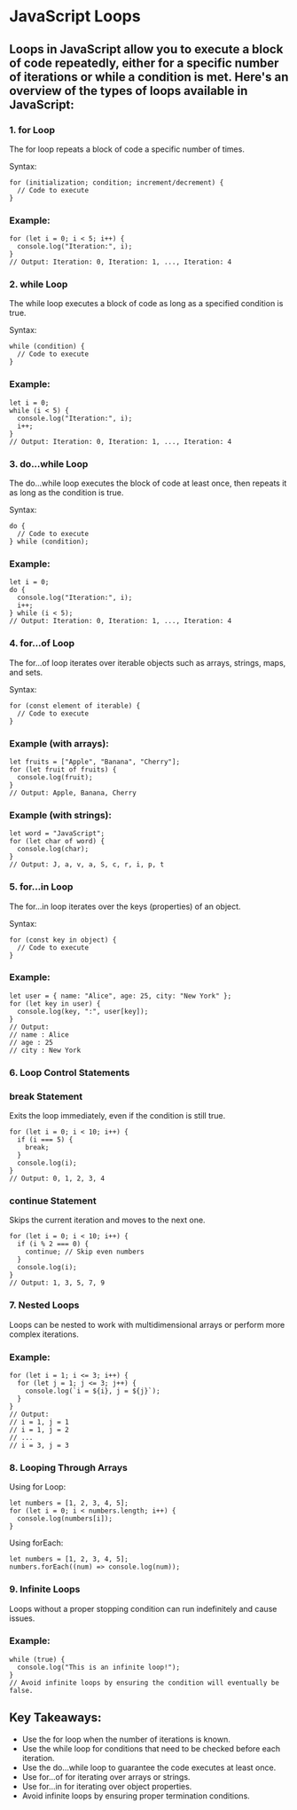 # JavaScript Loops
## Loops in JavaScript allow you to execute a block of code repeatedly, either for a specific number of iterations or while a condition is met. Here's an overview of the types of loops available in JavaScript:

### 1. for Loop
The for loop repeats a block of code a specific number of times.

Syntax:
```
for (initialization; condition; increment/decrement) {
  // Code to execute
}
```
### Example:
```
for (let i = 0; i < 5; i++) {
  console.log("Iteration:", i);
}
// Output: Iteration: 0, Iteration: 1, ..., Iteration: 4
```

### 2. while Loop
The while loop executes a block of code as long as a specified condition is true.

Syntax:
```
while (condition) {
  // Code to execute
}
```
### Example:
```
let i = 0;
while (i < 5) {
  console.log("Iteration:", i);
  i++;
}
// Output: Iteration: 0, Iteration: 1, ..., Iteration: 4
```
### 3. do...while Loop
The do...while loop executes the block of code at least once, then repeats it as long as the condition is true.

Syntax:
```
do {
  // Code to execute
} while (condition);
```
### Example:
```
let i = 0;
do {
  console.log("Iteration:", i);
  i++;
} while (i < 5);
// Output: Iteration: 0, Iteration: 1, ..., Iteration: 4
```
### 4. for...of Loop
The for...of loop iterates over iterable objects such as arrays, strings, maps, and sets.

Syntax:
```
for (const element of iterable) {
  // Code to execute
}
```
### Example (with arrays):
```
let fruits = ["Apple", "Banana", "Cherry"];
for (let fruit of fruits) {
  console.log(fruit);
}
// Output: Apple, Banana, Cherry
```
### Example (with strings):
```
let word = "JavaScript";
for (let char of word) {
  console.log(char);
}
// Output: J, a, v, a, S, c, r, i, p, t
```

### 5. for...in Loop
The for...in loop iterates over the keys (properties) of an object.

Syntax:
```
for (const key in object) {
  // Code to execute
}
```
### Example:
```
let user = { name: "Alice", age: 25, city: "New York" };
for (let key in user) {
  console.log(key, ":", user[key]);
}
// Output:
// name : Alice
// age : 25
// city : New York
```

### 6. Loop Control Statements
### break Statement
Exits the loop immediately, even if the condition is still true.
```
for (let i = 0; i < 10; i++) {
  if (i === 5) {
    break;
  }
  console.log(i);
}
// Output: 0, 1, 2, 3, 4
```
### continue Statement
Skips the current iteration and moves to the next one.
```
for (let i = 0; i < 10; i++) {
  if (i % 2 === 0) {
    continue; // Skip even numbers
  }
  console.log(i);
}
// Output: 1, 3, 5, 7, 9
```

### 7. Nested Loops
Loops can be nested to work with multidimensional arrays or perform more complex iterations.

### Example:
```
for (let i = 1; i <= 3; i++) {
  for (let j = 1; j <= 3; j++) {
    console.log(`i = ${i}, j = ${j}`);
  }
}
// Output:
// i = 1, j = 1
// i = 1, j = 2
// ...
// i = 3, j = 3
```

### 8. Looping Through Arrays
Using for Loop:
```
let numbers = [1, 2, 3, 4, 5];
for (let i = 0; i < numbers.length; i++) {
  console.log(numbers[i]);
}
```
Using forEach:
```
let numbers = [1, 2, 3, 4, 5];
numbers.forEach((num) => console.log(num));
```

### 9. Infinite Loops
Loops without a proper stopping condition can run indefinitely and cause issues.

### Example:
```
while (true) {
  console.log("This is an infinite loop!");
}
// Avoid infinite loops by ensuring the condition will eventually be false.
```

## Key Takeaways:
 - Use the for loop when the number of iterations is known.
 - Use the while loop for conditions that need to be checked before each iteration.
 - Use the do...while loop to guarantee the code executes at least once.
 - Use for...of for iterating over arrays or strings.
 - Use for...in for iterating over object properties.
 - Avoid infinite loops by ensuring proper termination conditions.






